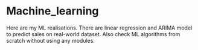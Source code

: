 # Machine_learning
Here are my ML realisations. 
There are linear regression and ARIMA model to predict sales on real-world dataset.
Also check ML algorithms from scratch without using any modules.